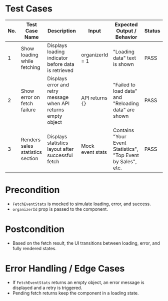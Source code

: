 # Test Cases

| No. | Test Case Name | Description | Input | Expected Output / Behavior | Status |
|-----|----------------|-------------|-------|----------------------------|--------|
| 1   | Show loading while fetching | Displays loading indicator before data is retrieved | organizerId = 1 | "Loading data" text is shown | PASS |
| 2   | Show error on fetch failure | Displays error and retry message when API returns empty object | API returns `{}` | "Failed to load data" and "Reloading data" are shown | PASS |
| 3   | Renders sales statistics section | Displays statistics layout after successful fetch | Mock event stats | Contains "Your Event Statistics", "Top Event by Sales", etc. | PASS |

# Precondition
- `FetchEventStats` is mocked to simulate loading, error, and success.
- `organizerId` prop is passed to the component.

# Postcondition
- Based on the fetch result, the UI transitions between loading, error, and fully rendered states.

# Error Handling / Edge Cases
- If `FetchEventStats` returns an empty object, an error message is displayed and a retry is triggered.
- Pending fetch returns keep the component in a loading state.
